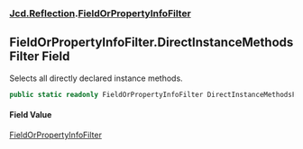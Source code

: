 ### [Jcd.Reflection](Jcd.Reflection.md 'Jcd.Reflection').[FieldOrPropertyInfoFilter](FieldOrPropertyInfoFilter.md 'Jcd.Reflection.FieldOrPropertyInfoFilter')

## FieldOrPropertyInfoFilter.DirectInstanceMethodsFilter Field

Selects all directly declared instance methods.

```csharp
public static readonly FieldOrPropertyInfoFilter DirectInstanceMethodsFilter;
```

#### Field Value

[FieldOrPropertyInfoFilter](FieldOrPropertyInfoFilter.md 'Jcd.Reflection.FieldOrPropertyInfoFilter')